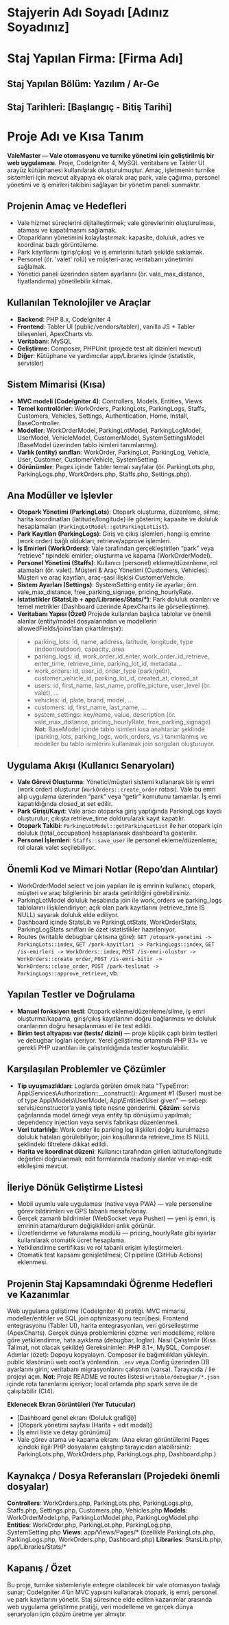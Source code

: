# Stajyerin Adı Soyadı [Adınız Soyadınız]
# Staj Yapılan Firma: [Firma Adı]
## Staj Yapılan Bölüm: Yazılım / Ar-Ge
## Staj Tarihleri: [Başlangıç - Bitiş Tarihi]

# Proje Adı ve Kısa Tanım
**ValeMaster — Vale otomasyonu ve turnike yönetimi için geliştirilmiş bir web uygulaması.**
Proje, CodeIgniter 4, MySQL veritabanı ve Tabler UI arayüz kütüphanesi kullanılarak oluşturulmuştur. Amaç, işletmenin turnike sistemleri için mevcut altyapıya ek olarak araç park, vale çağırma, personel yönetimi ve iş emirleri takibini sağlayan bir yönetim paneli sunmaktır.

## Projenin Amaç ve Hedefleri
- Vale hizmet süreçlerini dijitalleştirmek; vale görevlerinin oluşturulması, ataması ve kapatılmasını sağlamak.
- Otoparkların yönetimini kolaylaştırmak: kapasite, doluluk, adres ve koordinat bazlı görüntüleme.
- Park kayıtlarını (giriş/çıkış) ve iş emirlerini tutarlı şekilde saklamak.
- Personel (ör. 'valet' rolü) ve müşteri-araç veritabanı yönetimini sağlamak.
- Yönetici paneli üzerinden sistem ayarlarını (ör. vale_max_distance, fiyatlandırma) yönetilebilir kılmak.

## Kullanılan Teknolojiler ve Araçlar
- **Backend**: PHP 8.x, CodeIgniter 4
- **Frontend**: Tabler UI (public/vendors/tabler), vanilla JS + Tabler bileşenleri, ApexCharts vb.
- **Veritabanı**: MySQL
- **Geliştirme**: Composer, PHPUnit (projede test alt dizinleri mevcut)
- **Diğer**: Kütüphane ve yardımcılar app/Libraries içinde (istatistik, servisler)

## Sistem Mimarisi (Kısa)
- **MVC modeli (CodeIgniter 4)**: Controllers, Models, Entities, Views
- **Temel kontrolörler**: WorkOrders, ParkingLots, ParkingLogs, Staffs, Customers, Vehicles, Settings, Authentication, Home, Install, BaseController.
- **Modeller**: WorkOrderModel, ParkingLotModel, ParkingLogModel, UserModel, VehicleModel, CustomerModel, SystemSettingsModel (BaseModel üzerinden tablo isimleri tanımlanmış).
- **Varlık (entity) sınıfları**: WorkOrder, ParkingLot, ParkingLog, Vehicle, User, Customer, CustomerVehicle, SystemSetting.
- **Görünümler**: Pages içinde Tabler temalı sayfalar (ör. ParkingLots.php, ParkingLogs.php, WorkOrders.php, Staffs.php, Settings.php).

## Ana Modüller ve İşlevler
- **Otopark Yönetimi (ParkingLots)**: Otopark oluşturma, düzenleme, silme; harita koordinatları (latitude/longitude) ile gösterim; kapasite ve doluluk hesaplamaları (`ParkingLotModel::getParkingLotList`).
- **Park Kayıtları (ParkingLogs)**: Giriş ve çıkış işlemleri, hangi iş emrine (work order) bağlı oldukları; retrieve/approve işlemleri.
- **İş Emirleri (WorkOrders)**: Vale tarafından gerçekleştirilen “park” veya “retrieve” tipindeki emirler; oluşturma ve kapama (WorkOrderModel).
- **Personel Yönetimi (Staffs)**: Kullanıcı (personel) ekleme/düzenleme, rol atamaları (ör. valet).
Müşteri & Araç Yönetimi (Customers, Vehicles): Müşteri ve araç kayıtları, araç-şasi ilişkisi CustomerVehicle.
- **Sistem Ayarları (Settings)**: SystemSetting entity ile ayarlar; örn. vale_max_distance, free_parking_signage, pricing_hourlyRate.
- **İstatistikler (StatsLib + app/Libraries/Stats/*)**: Park doluluk oranları ve temel metrikler (Dashboard üzerinde ApexCharts ile görselleştirme).
- **Veritabanı Yapısı (Özet)** Projede kullanılan başlıca tablolar ve önemli alanlar (entity/model dosyalarından ve modellerin allowedFields/joins’dan çıkartılmıştır):
>- parking_lots: id, name, address, latitude, longitude, type (indoor/outdoor), capacity, area
>- parking_logs: id, work_order_id_enter, work_order_id_retrieve, enter_time, retrieve_time, parking_lot_id, metadata...
>- work_orders: id, user_id, order_type (park/getir), customer_vehicle_id, parking_lot_id, created_at, closed_at
>- users: id, first_name, last_name, profile_picture, user_level (ör. valet), ...
>- vehicles: id, plate, brand, model, ...
>- customers: id, first_name, last_name, ...
>- system_settings: key/name, value, description (ör. vale_max_distance, pricing_hourlyRate, free_parking_signage)
**Not**: BaseModel içinde tablo isimleri kısa anahtarlar şeklinde (parking_lots, parking_logs, work_orders, vs.) tanımlanmış ve modeller bu tablo isimlerini kullanarak join sorguları oluşturuyor.

## Uygulama Akışı (Kullanıcı Senaryoları)
- **Vale Görevi Oluşturma**: Yönetici/müşteri sistemi kullanarak bir iş emri (work order) oluşturur (`WorkOrders::create_order` rotası). Vale bu emri alıp uygulama üzerinden “park” veya “getir” komutunu tamamlar. İş emri kapatıldığında closed_at set edilir.
- **Park Girişi/Kayıt**: Vale aracı otoparka giriş yaptığında ParkingLogs kaydı oluşturulur; çıkışta retrieve_time doldurularak kayıt kapatılır.
- **Otopark Takibi**: `ParkingLotModel::getParkingLotList` ile her otopark için doluluk (total_occupation) hesaplanarak dashboard’ta gösterilir.
- **Personel İşlemleri**: `Staffs::save_user` ile personel ekleme/düzenleme; rol olarak valet seçilebiliyor.

## Önemli Kod ve Mimari Notlar (Repo’dan Alıntılar)
- WorkOrderModel select ve join yapıları ile iş emrinin kullanıcı, otopark, müşteri ve araç bilgilerinin bir arada getirildiğini görebilirsiniz.
- ParkingLotModel doluluk hesabında join ile work_orders ve parking_logs tablolarını ilişkilendiriyor; açık olan park kayıtlarını (retrieve_time IS NULL) sayarak doluluk elde ediliyor.
- Dashboard içinde StatsLib ve ParkingLotStats, WorkOrderStats, ParkingLogStats sınıfları ile özet istatistikler hazırlanıyor.
- Routes (writable debugbar çıktısına göre): `GET /otopark-yonetimi -> ParkingLots::index`, `GET /park-kayitlari -> ParkingLogs::index`, `GET /is-emirleri -> WorkOrders::index`, `POST /is-emri-olustur -> WorkOrders::create_order`, `POST /is-emri-bitir -> WorkOrders::close_order`, `POST /park-teslimat -> ParkingLogs::approve_retrieve`, vb.

## Yapılan Testler ve Doğrulama
- **Manuel fonksiyon testi**: Otopark ekleme/düzenleme/silme, iş emri oluşturma/kapama, giriş/çıkış kayıtlarının doğru bağlanması ve doluluk oranlarının doğru hesaplanması el ile test edildi.
- **Birim test altyapısı var (tests/ dizini)** — proje küçük çaplı birim testleri ve debugbar logları içeriyor. Yerel geliştirme ortamında PHP 8.1+ ve gerekli PHP uzantıları ile çalıştırıldığında testler koşturulabilir.

## Karşılaşılan Problemler ve Çözümler
- **Tip uyuşmazlıkları**: Loglarda görülen örnek hata "TypeError: App\Services\Authorization::__construct(): Argument #1 ($user) must be of type App\Models\UserModel, App\Entities\User given" — sebep: servis/constructor’a yanlış tipte nesne gönderimi. **Çözüm**: servis çağrılarında model örneği veya entity tip dönüşümü yapılmalı; dependency injection veya servis fabrikası düzenlenmeli.
- **Veri tutarlılığı**: Work order ile parking log ilişkileri doğru kurulmazsa doluluk hataları görülebiliyor; join koşullarında retrieve_time IS NULL şeklindeki filtrelere dikkat edildi.
- **Harita ve koordinat düzeni**: Kullanıcı tarafından girilen latitude/longitude değerleri doğrulanmalı; edit formlarında readonly alanlar ve map-edit etkileşimi mevcut.

## İleriye Dönük Geliştirme Listesi
- Mobil uyumlu vale uygulaması (native veya PWA) — vale personeline görev bildirimleri ve GPS tabanlı mesafe/onay.
- Gerçek zamanlı bildirimler (WebSocket veya Pusher) — yeni iş emri, iş emrinin atama/durum değişiklikleri anlık görünür.
- Ücretlendirme ve faturalama modülü — pricing_hourlyRate gibi ayarlar kullanılarak otomatik ücret hesaplama.
- Yetkilendirme sertifikası ve rol tabanlı erişim iyileştirmeleri.
- Otomatik test kapsamı genişletilmesi; CI pipeline (GitHub Actions) eklenmesi.

## Projenin Staj Kapsamındaki Öğrenme Hedefleri ve Kazanımlar
Web uygulama geliştirme (CodeIgniter 4) pratiği.
MVC mimarisi, modeller/entitiler ve SQL join optimizasyonu tecrübesi.
Frontend entegrasyonu (Tabler UI), harita entegrasyonları, veri görselleştirme (ApexCharts).
Gerçek dünya problemlerini çözme: veri modelleme, rollere göre yetkilendirme, hata ayıklama (debugbar, loglar).
Nasıl Çalıştırılır (Kısa Talimat, not olacak şekilde)
Gereksinimler: PHP 8.1+, MySQL, Composer.
Adımlar (özet):
Depoyu kopyalayın.
Composer ile bağımlılıkları yükleyin.
public klasörünü web root’a yönlendirin.
`.env` veya Config üzerinden DB ayarlarını girin; veritabanı migrasyonlarını çalıştırın (varsa).
Tarayıcıda / ile projeyi açın.
**Not**: Proje README ve routes listesi `writable/debugbar/*.json` içinde rota tanımlarını içeriyor; local ortamda php spark serve ile de çalışılabilir (CI4).

**Eklenecek Ekran Görüntüleri (Yer Tutucular)**
- [Dashboard genel ekranı (Doluluk grafiği)]
- [Otopark yönetimi sayfası (Harita + edit modal)]
- [İş emri liste ve detay görünümü]
- Vale görev atama ve kapama ekranı. (Ana ekran görüntülerini Pages içindeki ilgili PHP dosyalarını çalıştırıp tarayıcıdan alabilirsiniz: ParkingLots.php, WorkOrders.php, ParkingLogs.php, Dashboard.php.)

## Kaynakça / Dosya Referansları (Projedeki önemli dosyalar)
**Controllers**: WorkOrders.php, ParkingLots.php, ParkingLogs.php, Staffs.php, Settings.php, Customers.php, Vehicles.php
**Models**: WorkOrderModel.php, ParkingLotModel.php, ParkingLogModel.php
**Entities**: WorkOrder.php, ParkingLot.php, ParkingLog.php, SystemSetting.php
**Views**: app/Views/Pages/* (özellikle ParkingLots.php, ParkingLogs.php, WorkOrders.php, Dashboard.php)
**Libraries**: StatsLib.php, app/Libraries/Stats/*

## Kapanış / Özet
Bu proje, turnike sistemleriyle entegre olabilecek bir vale otomasyon taslağı sunar; CodeIgniter 4’ün MVC yapısını kullanarak otopark, iş emri, personel ve park kayıtlarını yönetir. Staj süresince elde edilen kazanımlar arasında web uygulama geliştirme pratiği, veri modelleme ve gerçek dünya senaryoları için çözüm üretme yer almıştır.
